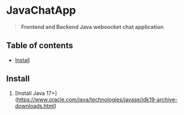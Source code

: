 # JavaChatApp
> **Frontend and Backend Java websocket chat application**


## Table of contents
- [Install](#install)


## Install
1. [Install Java 17+] (https://www.oracle.com/java/technologies/javase/jdk19-archive-downloads.html)

